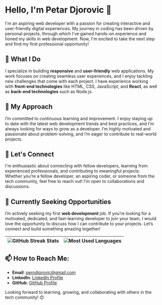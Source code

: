 # Hello, I'm Petar Djorovic 👋

I'm an aspiring web developer with a passion for creating interactive and user-friendly digital experiences. My journey in coding has been driven by personal projects, through which I’ve gained hands-on experience and honed my skills in web development. Now, I'm excited to take the next step and find my first professional opportunity!

## 🔭 What I Do
I specialize in building **responsive** and **user-friendly** web applications. My work focuses on creating seamless user experiences, and I enjoy tackling new challenges that come with each project. I have experience working with **front-end technologies** like HTML, CSS, JavaScript, and **React**, as well as **back-end technologies** such as Node.js.

## 🌱 My Approach
I’m committed to continuous learning and improvement. I enjoy staying up to date with the latest web development trends and best practices, and I’m always looking for ways to grow as a developer. I’m highly motivated and passionate about problem-solving, and I’m eager to contribute to real-world projects.

## 🚀 Let's Connect
I'm enthusiastic about connecting with fellow developers, learning from experienced professionals, and contributing to meaningful projects. Whether you’re a fellow developer, an aspiring coder, or someone from the tech community, feel free to reach out! I'm open to collaborations and discussions.

## 💼 Currently Seeking Opportunities
I’m actively seeking my first **web development** job. If you’re looking for a motivated, dedicated, and fast-learning developer to join your team, I would love the opportunity to discuss how I can contribute to your projects. Let’s connect and build something amazing together!


|  ![GitHub Streak Stats](https://github-readme-streak-stats.herokuapp.com/?user=petardjorovic) | ![Most Used Languages](https://github-readme-stats.vercel.app/api/top-langs/?username=petardjorovic&layout=compact&langs_count=5) |
|---|---|


## 📫 How to Reach Me:
- **Email**: [perodjorovic@gmail.com](mailto:perodjorovic@gmail.com)
- **LinkedIn**: [LinkedIn Profile](https://www.linkedin.com/in/petar-djorovic-88b391306/?trk=opento_sprofile_details)
- **GitHub**: [GitHub Profile](https://github.com/petardjorovic)


Looking forward to learning, growing, and collaborating with others in the tech community! 😊
